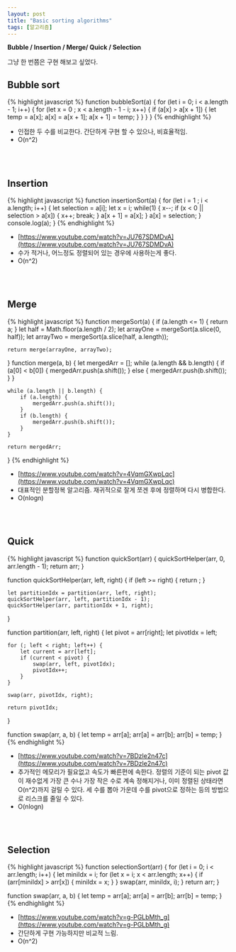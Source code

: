 ```yaml
---
layout: post
title: "Basic sorting algorithms"
tags: [알고리즘]
---
```


<strong> Bubble / Insertion / Merge/ Quick / Selection </strong>

그냥 한 번쯤은 구현 해보고 싶었다.
<br>
## Bubble sort
{% highlight javascript %}
function bubbleSort(a) {
	for (let i = 0; i < a.length - 1; i++) {
            for (let x = 0 ; x < a.length - 1 - i; x++) {
                if (a[x] > a[x + 1]) {
                    let temp = a[x];
                    a[x] = a[x + 1];
                    a[x + 1] = temp;
                }
            }
        }
}
{% endhighlight %}
- 인접한 두 수를 비교한다. 간단하게 구현 할 수 있으나, 비효율적임.
- O(n^2)

<br><br>

## Insertion
{% highlight javascript %}
function insertionSort(a) {
    for (let i = 1 ; i < a.length; i++) {
        let selection = a[i];
        let x = i;
        while(1) {
            x--;
            if (x < 0 || selection > a[x]) {
                x++;
                break;
            }
            a[x + 1] = a[x];
        }
        a[x] = selection;
    }
console.log(a);
}
{% endhighlight %}
- [https://www.youtube.com/watch?v=JU767SDMDvA](https://www.youtube.com/watch?v=JU767SDMDvA)
- 수가 적거나, 어느정도 정렬되어 있는 경우에 사용하는게 좋다.
- O(n^2)

<br><br>

## Merge
{% highlight javascript %}
function mergeSort(a) {
    if (a.length <= 1) {
        return a;
    }
    let half = Math.floor(a.length / 2);
    let arrayOne = mergeSort(a.slice(0, half));
    let arrayTwo = mergeSort(a.slice(half, a.length));

    return merge(arrayOne, arrayTwo);
}
function merge(a, b) {
    let mergedArr = [];
    while (a.length && b.length) {
        if (a[0] < b[0]) {
            mergedArr.push(a.shift());
        } else {
            mergedArr.push(b.shift());
        }
    }

    while (a.length || b.length) {
        if (a.length) {
            mergedArr.push(a.shift());
        }
        if (b.length) {
            mergedArr.push(b.shift());
        }
    }

    return mergedArr;
}
{% endhighlight %}
- [https://www.youtube.com/watch?v=4VqmGXwpLqc](https://www.youtube.com/watch?v=4VqmGXwpLqc)
- 대표적인 분할정복 알고리즘. 재귀적으로 잘게 쪼겐 후에 정렬하며 다시 병합한다.
- O(nlogn)

<br><br>

## Quick
{% highlight javascript %}
function quickSort(arr) {
    quickSortHelper(arr, 0, arr.length - 1);
    return arr;
}

function quickSortHelper(arr, left, right) {
    if (left >= right) {
        return ;
    }

    let partitionIdx = partition(arr, left, right);
    quickSortHelper(arr, left, partitionIdx - 1);
    quickSortHelper(arr, partitionIdx + 1, right);

}

function partition(arr, left, right) {
    let pivot = arr[right];
    let pivotIdx = left;

    for (; left < right; left++) {
        let current = arr[left];
        if (current < pivot) {
            swap(arr, left, pivotIdx);
            pivotIdx++;
        }
    }

    swap(arr, pivotIdx, right);

    return pivotIdx;
}

function swap(arr, a, b) {
    let temp = arr[a];
    arr[a] = arr[b];
    arr[b] = temp;
}
{% endhighlight %}
- [https://www.youtube.com/watch?v=7BDzle2n47c](https://www.youtube.com/watch?v=7BDzle2n47c)
- 추가적인 메모리가 필요없고 속도가 빠른편에 속한다. 정렬의 기준이 되는 pivot 값이 재수없게 가장 큰 수나 가장 작은 수로 계속 정해지거나, 이미 정렬된 상태라면 O(n^2)까지 걸릴 수 있다.
  세 수를 뽑아 가운데 수를 pivot으로 정하는 등의 방법으로 리스크를 줄일 수 있다.
- O(nlogn)

<br><br>

## Selection
{% highlight javascript %}
function selectionSort(arr) {
    for (let i = 0; i < arr.length; i++) {
        let miniIdx = i;
        for (let x = i; x < arr.length; x++) {
            if (arr[miniIdx] > arr[x]) {
                miniIdx = x;
            }
        }
        swap(arr, miniIdx, i);
    }
    return arr;
}

function swap(arr, a, b) {
    let temp = arr[a];
    arr[a] = arr[b];
    arr[b] = temp;
}
{% endhighlight %}
- [https://www.youtube.com/watch?v=g-PGLbMth_g](https://www.youtube.com/watch?v=g-PGLbMth_g)
- 간단하게 구현 가능하지만 비교적 느림.
- O(n^2)


